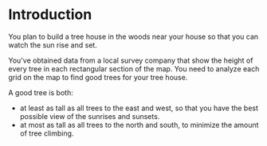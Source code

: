 # Introduction

You plan to build a tree house in the woods near your house so that you can watch the sun rise and set.

You've obtained data from a local survey company that show the height of every tree in each rectangular section of the map.
You need to analyze each grid on the map to find good trees for your tree house.

A good tree is both:

- at least as tall as all trees to the east and west, so that you have the best possible view of the sunrises and sunsets.
- at most as tall as all trees to the north and south, to minimize the amount of tree climbing.
